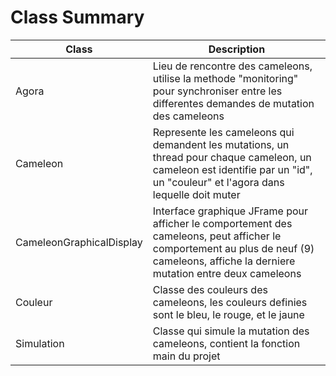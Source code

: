 # Class Summary 

Class 	|Description
---     |---
Agora 	|Lieu de rencontre des cameleons, utilise la methode "monitoring" pour synchroniser entre les differentes demandes de mutation des cameleons
Cameleon|Represente les cameleons qui demandent les mutations, un thread pour chaque cameleon, un cameleon est identifie par un "id", un "couleur" et l'agora dans lequelle doit muter
CameleonGraphicalDisplay|Interface graphique JFrame pour afficher le comportement des cameleons, peut afficher le comportement au plus de neuf (9) cameleons, affiche la derniere mutation entre deux cameleons
Couleur|Classe des couleurs des cameleons, les couleurs definies sont le bleu, le rouge, et le jaune
Simulation|Classe qui simule la mutation des cameleons, contient la fonction main du projet
